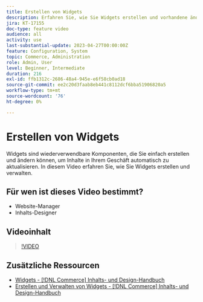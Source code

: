 ```yaml
---
title: Erstellen von Widgets
description: Erfahren Sie, wie Sie Widgets erstellen und vorhandene ändern können, um Inhalte in Ihrem Store automatisch zu aktualisieren.
jira: KT-17155
doc-type: feature video
audience: all
activity: use
last-substantial-update: 2023-04-27T00:00:00Z
feature: Configuration, System
topic: Commerce, Administration
role: Admin, User
level: Beginner, Intermediate
duration: 216
exl-id: ffb1312c-2686-48a4-945e-e6f58cb0ad18
source-git-commit: ee2c20d3faab8eb441c8112dcf6bba51906820a5
workflow-type: tm+mt
source-wordcount: '76'
ht-degree: 0%

---
```


# Erstellen von Widgets

Widgets sind wiederverwendbare Komponenten, die Sie einfach erstellen und ändern können, um Inhalte in Ihrem Geschäft automatisch zu aktualisieren. In diesem Video erfahren Sie, wie Sie Widgets erstellen und verwalten.

## Für wen ist dieses Video bestimmt?

- Website-Manager
- Inhalts-Designer

## Videoinhalt

>[!VIDEO](https://video.tv.adobe.com/v/3417564?quality=12&learn=on&captions=ger)

## Zusätzliche Ressourcen

- [Widgets - [!DNL Commerce] Inhalts- und Design-Handbuch](https://experienceleague.adobe.com/docs/commerce-admin/content-design/elements/widgets/widgets.html?lang=de)
- [Erstellen und Verwalten von Widgets - [!DNL Commerce] Inhalts- und Design-Handbuch](https://experienceleague.adobe.com/docs/commerce-admin/content-design/elements/widgets/widget-create.html?lang=de)
